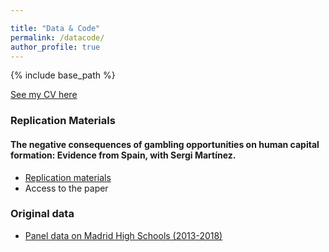 ```yaml
---

title: "Data & Code"
permalink: /datacode/
author_profile: true
---
```

{% include base_path %}

[See my CV here](http://marespadafor.github.io/files/CV_long2020.pdf) 


### Replication Materials
#### The negative consequences of gambling opportunities on human capital formation: Evidence from Spain, with Sergi Martínez.
- [Replication materials](http://github.com/marespadafor/replication_gambling)
- Access to the paper
### Original data
- [Panel data on Madrid High Schools (2013-2018)](https://dataverse.harvard.edu/dataset.xhtml?persistentId=doi:10.7910/DVN/K4NSBK)

